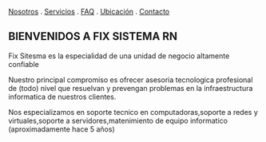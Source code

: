 [Nosotros](./nosotros.md) . [Servicios](./servicios.md) . [FAQ](FAQ.md) . [Ubicación](ubicacion.md) . [Contacto](./contacto.md)

## BIENVENIDOS A FIX SISTEMA RN 

Fix Sitesma es la especialidad de una unidad de negocio altamente confiable

Nuestro principal compromiso es ofrecer asesoria tecnologica profesional de (todo) nivel que resuelvan y prevengan problemas en la infraestructura informatica de nuestros clientes.

Nos especializamos en soporte tecnico en computadoras,soporte a redes y virtuales,soporte a servidores,matenimiento de equipo informatico (aproximadamente hace 5 años)
